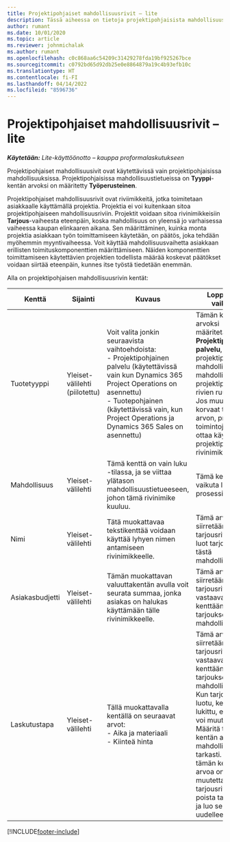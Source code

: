 ```yaml
---
title: Projektipohjaiset mahdollisuusrivit – lite
description: Tässä aiheessa on tietoja projektipohjaisista mahdollisuusriveistä. (Pro)
author: rumant
ms.date: 10/01/2020
ms.topic: article
ms.reviewer: johnmichalak
ms.author: rumant
ms.openlocfilehash: c0c868aa6c54209c31429278fda19bf925267bce
ms.sourcegitcommit: c0792bd65d92db25e0e8864879a19c4b93efb10c
ms.translationtype: HT
ms.contentlocale: fi-FI
ms.lasthandoff: 04/14/2022
ms.locfileid: "8596736"
---
```

# <a name="project-based-opportunity-lines---lite"></a>Projektipohjaiset mahdollisuusrivit – lite

_**Käytetään:** Lite-käyttöönotto – kauppa proformalaskutukseen_

Projektipohjaiset mahdollisuusivit ovat käytettävissä vain projektipohjaisissa mahdollisuuksissa. Projektipohjaisissa mahdollisuustietueissa on **Tyyppi**-kentän arvoksi on määritetty **Työperusteinen**.

Projektipohjaiset mahdollisuusrivit ovat riviimikkeitä, jotka toimitetaan asiakkaalle käyttämällä projektia. Projektia ei voi kuitenkaan sitoa projektipohjaiseen mahdollisuusriviin. Projektit voidaan sitoa rivinimikkeisiin **Tarjous**-vaiheesta eteenpäin, koska mahdollisuus on yleensä jo varhaisessa vaiheessa kaupan elinkaaren aikana. Sen määrittäminen, kuinka monta projektia asiakkaan työn toimittamiseen käytetään, on päätös, joka tehdään myöhemmin myyntivaiheessa. Voit käyttää mahdollisuusvaihetta asiakkaan erillisten toimituskomponenttien määrittämiseen. Näiden komponenttien toimittamiseen käytettävien projektien todellista määrää koskevat päätökset voidaan siirtää eteenpäin, kunnes itse työstä tiedetään enemmän.

Alla on projektipohjaisen mahdollisuusrivin kentät:

| **Kenttä** | **Sijainti** | **Kuvaus** | **Loppupään vaikutus** |
| --- | --- | --- | --- |
| Tuotetyyppi | Yleiset-välilehti (piilotettu) | Voit valita jonkin seuraavista vaihtoehdoista:</br>- Projektipohjainen palvelu (käytettävissä vain kun Dynamics 365 Project Operations on asennettu)</br>- Tuotepohjainen (käytettävissä vain, kun Project Operations ja Dynamics 365 Sales on asennettu) | Tämän kentän arvoksi määritetään **Projektipohjainen palvelu**, kun luot projektipohjaisen mahdollisuusrivin mahdollisuuden projektipohjaisten rivien ruudukosta. <br> Jos muutat tai korvaat tämän arvon, projektin toimintoja ei voi ottaa käyttöön projektipohjaisissa rivinimikkeissä. |
| Mahdollisuus | Yleiset-välilehti | Tämä kenttä on vain luku -tilassa, ja se viittaa ylätason mahdollisuustietueeseen, johon tämä rivinimike kuuluu. | Tämä kenttä ei vaikuta loppupään prosessiin. |
| Nimi | Yleiset-välilehti | Tätä muokattavaa tekstikenttää voidaan käyttää lyhyen nimen antamiseen rivinimikkeelle. | Tämä arvo siirretään tarjousriville, kun luot tarjouksen tästä mahdollisuudesta. |
| Asiakasbudjetti | Yleiset-välilehti | Tämän muokattavan valuuttakentän avulla voit seurata summaa, jonka asiakas on halukas käyttämään tälle rivinimikkeelle. | Tämä arvo siirretään tarjousrivin vastaavaan kenttään, kun luot tarjouksen tästä mahdollisuudesta. |
| Laskutustapa | Yleiset-välilehti | Tällä muokattavalla kentällä on seuraavat arvot:</br>- Aika ja materiaali</br>- Kiinteä hinta | Tämä arvo siirretään tarjousrivin vastaavaan kenttään, kun luot tarjouksen tästä mahdollisuudesta. Kun tarjousrivi on luotu, kenttä on lukittu, eikä sitä voi muuttaa. Määritä tämän kentän arvo mahdollisimman tarkasti. Jos tämän kentän arvoa on muutettava tarjousrivillä, poista tarjousrivi ja luo se uudelleen. |


[!INCLUDE[footer-include](../../includes/footer-banner.md)]